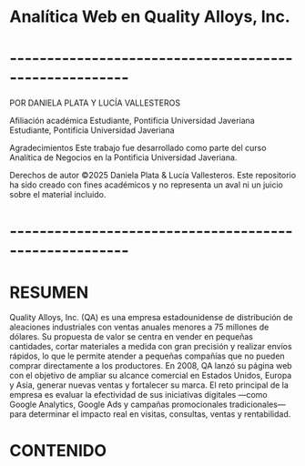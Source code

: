 # Analítica Web en Quality Alloys, Inc.

# ------------------------------------------------------

POR DANIELA PLATA Y LUCÍA VALLESTEROS

Afiliación académica
Estudiante, Pontificia Universidad Javeriana
Estudiante, Pontificia Universidad Javeriana

Agradecimientos
Este trabajo fue desarrollado como parte del curso Analítica de Negocios en la Pontificia Universidad Javeriana.

Derechos de autor
©2025 Daniela Plata & Lucía Vallesteros. Este repositorio ha sido creado con fines académicos y no representa un aval ni un juicio sobre el material incluido.
# ------------------------------------------------------

# RESUMEN
Quality Alloys, Inc. (QA) es una empresa estadounidense de distribución de aleaciones industriales con ventas anuales menores a 75 millones de dólares. Su propuesta de valor se centra en vender en pequeñas cantidades, cortar materiales a medida con gran precisión y realizar envíos rápidos, lo que le permite atender a pequeñas compañías que no pueden comprar directamente a los productores. En 2008, QA lanzó su página web con el objetivo de ampliar su alcance comercial en Estados Unidos, Europa y Asia, generar nuevas ventas y fortalecer su marca. El reto principal de la empresa es evaluar la efectividad de sus iniciativas digitales —como Google Analytics, Google Ads y campañas promocionales tradicionales— para determinar el impacto real en visitas, consultas, ventas y rentabilidad.

# CONTENIDO

